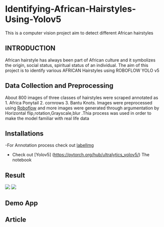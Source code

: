 # Identifying-African-Hairstyles-Using-Yolov5
This is a computer vision project aim to detect different African hairstyles 
## INTRODUCTION 
African hairstyle has always been part of  African culture and it symbolizes the origin, social status, spiritual status of an individual. The aim of this project is to identify various AFRICAN Hairstyles using ROBOFLOW YOLO v5 
## Data Collection and Preprocessing
About 800 images of three classes of hairstyles were scraped annotated as 1. Africa Ponytail  2. cornrows 3. Bantu Knots. Images were preprocessed using [Roboflow](https://blog.roboflow.com/getting-started-with-roboflow/)
and more images were generated through argumentation by Horizontal flip,rotation,Grayscale,blur .Thia process was used in order to make the model familiar with real life data
## Installations
-For Annotation process check out  [labelImg](https://github.com/tzutalin/labelImg)
- Check out [Yolov5] (https://pytorch.org/hub/ultralytics_yolov5/)
The notebook

## Result 
![](Detected_Image/ggg.jpg)
![](Detected_Image/resulttt.jpg)

## Demo App

## Article



